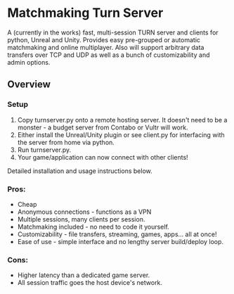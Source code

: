 # Matchmaking Turn Server

<p>A (currently in the works) fast, multi-session TURN server and clients for python, Unreal and Unity. Provides easy pre-grouped or automatic matchmaking and online multiplayer. Also will support arbitrary data transfers over TCP and UDP as well as a bunch of customizability and admin options.</p>

<h2>Overview</h2>
<h3>Setup</h3>
<ol>
  <li>Copy turnserver.py onto a remote hosting server. It doesn't need to be a monster - a budget server from Contabo or Vultr will work.</li>
  <li>Either install the Unreal/Unity plugin or see client.py for interfacing with the server from home via python.</li>
  <li>Run turnserver.py.</li>
  <li>Your game/application can now connect with other clients! </li>
</ol>
<p>Detailed installation and usage instructions below.</p>

<h3>Pros:</h3>
<ul>
  <li>Cheap</li>
  <li>Anonymous connections - functions as a VPN</li>
  <li>Multiple sessions, many clients per session.</li>
  <li>Matchmaking included - no need to code it yourself.</li>
  <li>Customizability - file transfers, streaming, games, apps... all at once!</li>
  <li>Ease of use - simple interface and no lengthy server build/deploy loop.</li>
</ul>
<h3>Cons:</h3>
<ul>
  <li>Higher latency than a dedicated game server.</li>
  <li>All session traffic goes the host device's network.</li>
</ul>

